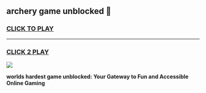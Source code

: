 
## archery game unblocked 👋
<h3>
<a href="https://premium.freeplayer.one?title=archery_game_unblocked&ref=13F">CLICK TO PLAY</a></h3>
<hr>

<h3>
<a href="https://premium.freeplayer.one?title=archery_game_unblocked&ref=13F">CLICK 2 PLAY</a>
  
</h3>

<a href="https://premium.freeplayer.one?title=archery_game_unblocked&ref=12F/"><img src="https://clearcache.store/games.png"></a>


**worlds hardest game unblocked: Your Gateway to Fun and Accessible Online Gaming**
